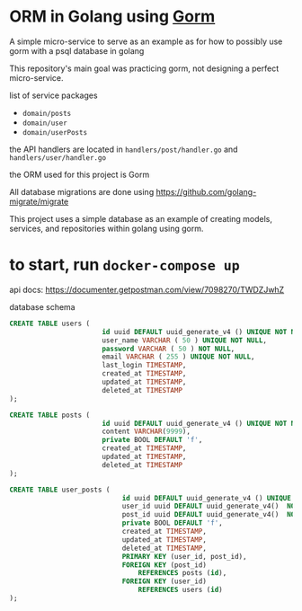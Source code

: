# ORM in Golang using [Gorm](https://gorm.io)
A simple micro-service to serve as an example as for how to possibly use gorm with a psql database in golang

 
This repository's main goal was practicing gorm, not 
designing a perfect micro-service. 


list of service packages 
+ `domain/posts`
+ `domain/user` 
+ `domain/userPosts`

the API handlers are located in `handlers/post/handler.go` and `handlers/user/handler.go`

the ORM used for this project is Gorm

All database migrations are done using https://github.com/golang-migrate/migrate

This project uses a simple database as an example of creating models, services, and repositories within golang using gorm.

# to start, run `docker-compose up`
api docs: https://documenter.getpostman.com/view/7098270/TWDZJwhZ


database schema
```sql
CREATE TABLE users (
                       id uuid DEFAULT uuid_generate_v4 () UNIQUE NOT NULL,
                       user_name VARCHAR ( 50 ) UNIQUE NOT NULL,
                       password VARCHAR ( 50 ) NOT NULL,
                       email VARCHAR ( 255 ) UNIQUE NOT NULL,
                       last_login TIMESTAMP,
                       created_at TIMESTAMP,
                       updated_at TIMESTAMP,
                       deleted_at TIMESTAMP
);

CREATE TABLE posts (
                       id uuid DEFAULT uuid_generate_v4 () UNIQUE NOT NULL,
                       content VARCHAR(9999),
                       private BOOL DEFAULT 'f',
                       created_at TIMESTAMP,
                       updated_at TIMESTAMP,
                       deleted_at TIMESTAMP
);

CREATE TABLE user_posts (
                            id uuid DEFAULT uuid_generate_v4 () UNIQUE NOT NULL,
                            user_id uuid DEFAULT uuid_generate_v4()  NOT NULL,
                            post_id uuid DEFAULT uuid_generate_v4()  NOT NULL,
                            private BOOL DEFAULT 'f',
                            created_at TIMESTAMP,
                            updated_at TIMESTAMP,
                            deleted_at TIMESTAMP,
                            PRIMARY KEY (user_id, post_id),
                            FOREIGN KEY (post_id)
                                REFERENCES posts (id),
                            FOREIGN KEY (user_id)
                                REFERENCES users (id)
);
```

